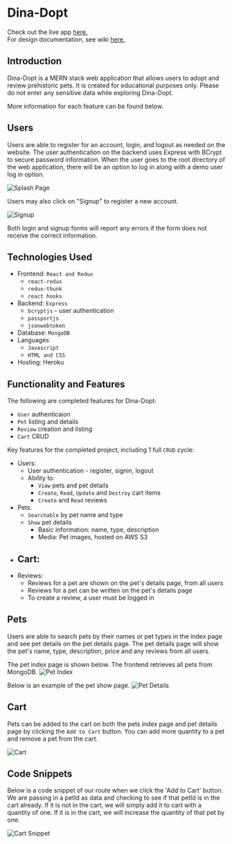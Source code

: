 # Dina-Dopt
Check out the live app [here.](https://dina-dopt.herokuapp.com/) \
For design documentation, see wiki [here.](https://github.com/vera-ho/dina-dopt/wiki)

## Introduction
Dina-Dopt is a MERN stack web application that allows users to adopt and review prehistoric pets. It is created for educational purposes only. Please do not enter any sensitive data while exploring Dina-Dopt.

More information for each feature can be found below.

## Users
Users are able to register for an account, login, and logout as needed on the website. The user authentication on the backend uses Express with BCrypt to secure password information. When the user goes to the root directory of the web application, there will be an option to log in along with a demo user log in option.

![Splash Page](./frontend/src/assets/images/dina-dopt-splash.png)

Users may also click on "Signup" to register a new account.

![Signup](./frontend/src/assets/images/dina-dopt-signup.png)

Both login and signup forms will report any errors if the form does not receive the correct information.

## Technologies Used
* Frontend: `React and Redux`
    - `react-redux`
    - `redux-thunk`
    - `react hooks`
* Backend: `Express`
    - `bcryptjs` - user authentication
    - `passportjs`
    - `jsonwebtoken`
* Database: `MongoDB`
* Languages
    - `Javascript`
    - `HTML and CSS`
* Hosting: Heroku

## Functionality and Features
The following are completed features for Dina-Dopt:
* `User` authenticaion
* `Pet` listing and details
* `Review` creation and listing
* `Cart` CRUD

Key features for the completed project, including 1 full `CRUD` cycle: 
* Users:
    - User authentication - register, signin, logout
    - Ability to:
        - `View` pets and pet details
        - `Create`, `Read`, `Update` and `Destroy` cart items
        - `Create` and `Read` reviews
* Pets:
    - `Searchable` by pet name and type
    - `Show` pet details
        - Basic information: name, type, description
        - Media: Pet images, hosted on AWS S3
* Cart:
    - 
* Reviews:
    - Reviews for a pet are shown on the pet's details page, from all users
    - Reviews for a pet can be written on the pet's details page
    - To create a review, a user must be logged in

## Pets
Users are able to search pets by their names or pet types in the index page and see pet details on the pet details page. The pet details page will show the pet's name, type, description, price and any reviews from all users.

The pet index page is shown below. The frontend retrieves all pets from MongoDB.
![Pet Index](./frontend/src/assets/images/dina-dopt-index.png)

Below is an example of the pet show page. 
![Pet Details](./frontend/src/assets/images/dina-dopt-pet-details.png)

## Cart
Pets can be added to the cart on both the pets index page and pet details page by clicking the `Add to Cart` button. You can add more quantity to a pet and
remove a pet from the cart.

![Cart](./frontend/src/assets/images/cart-feature.png)

## Code Snippets
Below is a code snippet of our route when we click the 'Add to Cart' button. We are passing in a petId as data and checking to see if that petId is in the
cart already. If it is not in the cart, we will simply add it to cart with a quantity of one. If it is in the cart, we will increase the quantity of that pet by one.


![Cart Snippet](./frontend/src/assets/images/cart_code_snippet.png)


